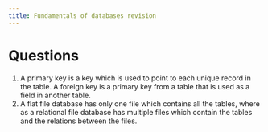 ```yaml
---
title: Fundamentals of databases revision
---
```


# Questions

1.  A primary key is a key which is used to point to each unique record in the table. A foreign key is a primary key from a table that is used as a field in another table.
2.  A flat file database has only one file which contains all the tables, where as a relational file database has multiple files which contain the tables and the relations between the files.
